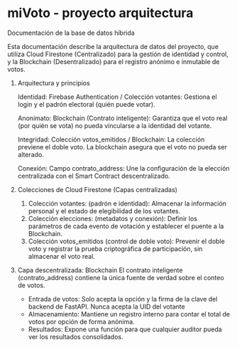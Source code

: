 # miVoto - proyecto  arquitectura

Documentación de la base de datos híbrida

Esta documentación describe la arquitectura de datos del proyecto, que utiliza Cloud Firestone (Centralizado) para la gestión de identidad y control, y la Blockchain (Desentralizado) para el registro anónimo e inmutable de votos.

1. Arquitectura y principios

   Identidad: Firebase Authentication / Colección votantes: Gestiona el login y el padrón electoral (quién puede votar).

   Anonimato: Blockchain (Contrato inteligente): Garantiza que el voto real (por quién se vota) no pueda vincularse a la identidad del votante.

   Integridad: Colección votos_emitidos / Blockchain: La colección previene el doble voto. La blockchain asegura que el voto no pueda ser alterado.

   Conexión: Campo contrato_address: Une la configuración de la elección centralizada con el Smart Contract descentralizado.

2. Colecciones de Cloud Firestone (Capas centralizadas)
   1. Colección votantes: (padrón e identidad): Almacenar la información personal y el estado de elegibilidad de los votantes.
   2. Colección elecciones: (metadatos y conexión): Definir los parámetros de cada evento de votación y establecer el puente a la Blockchain.
   3. Colección votos_emitidos (control de doble voto): Prevenir el doble voto y registrar la prueba criptográfica de participación, sin almacenar el voto real.


3. Capa descentralizada: Blockchain
   El contrato inteligente (contrato_address) contiene la única fuente de verdad sobre el conteo de votos.
      * Entrada de votos: Solo acepta la opción y la firma de la clave del backend de FastAPI. Nunca acepta la UID del votante
      * Almacenamiento: Mantiene un registro interno para contar el total de votos por opción de forma anónima.
      * Resultados: Expone una función para que cualquier auditor pueda ver los resultados consolidados.
